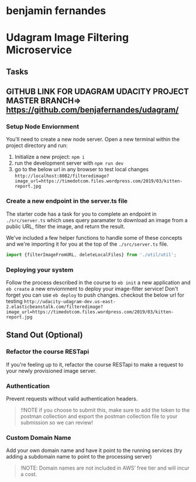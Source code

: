 # benjamin fernandes
# Udagram Image Filtering Microservice

## Tasks
## GITHUB LINK FOR UDAGRAM UDACITY PROJECT MASTER BRANCH=> https://github.com/benjafernandes/udagram/
### Setup Node Enviornment

You'll need to create a new node server. Open a new terminal within the project directory and run:

1. Initialize a new project: `npm i`
2. run the development server with `npm run dev`
3. go to the below url in any browser to test local changes
`http://localhost:8082/filteredimage?image_url=https://timedotcom.files.wordpress.com/2019/03/kitten-report.jpg`

### Create a new endpoint in the server.ts file

The starter code has a task for you to complete an endpoint in `./src/server.ts` which uses query paramater to download an image from a public URL, filter the image, and return the result.

We've included a few helper functions to handle some of these concepts and we're importing it for you at the top of the `./src/server.ts`  file.

```typescript
import {filterImageFromURL, deleteLocalFiles} from './util/util';
```

### Deploying your system

Follow the process described in the course to `eb init` a new application and `eb create` a new enviornment to deploy your image-filter service! Don't forget you can use `eb deploy` to push changes.
checkout the below url for testing
`http://udacity-udagram-dev.us-east-2.elasticbeanstalk.com/filteredimage?image_url=https://timedotcom.files.wordpress.com/2019/03/kitten-report.jpg`

## Stand Out (Optional)

### Refactor the course RESTapi

If you're feeling up to it, refactor the course RESTapi to make a request to your newly provisioned image server.

### Authentication

Prevent requests without valid authentication headers.
> !!NOTE if you choose to submit this, make sure to add the token to the postman collection and export the postman collection file to your submission so we can review!

### Custom Domain Name

Add your own domain name and have it point to the running services (try adding a subdomain name to point to the processing server)
> !NOTE: Domain names are not included in AWS’ free tier and will incur a cost.
